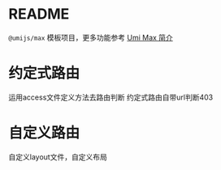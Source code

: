 # README

`@umijs/max` 模板项目，更多功能参考 [Umi Max 简介](https://next.umijs.org/zh-CN/docs/max/introduce)


# 约定式路由

运用access文件定义方法去路由判断
约定式路由自带url判断403


# 自定义路由

自定义layout文件，自定义布局
